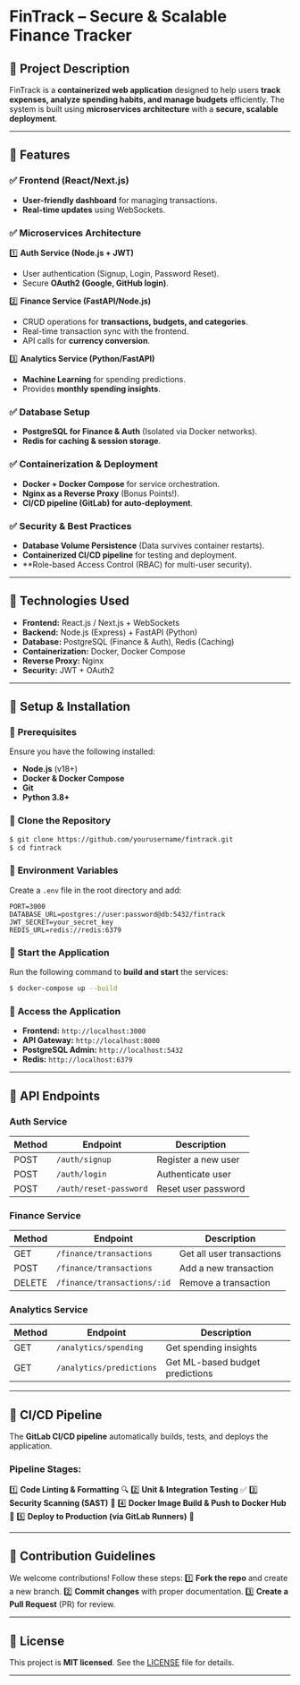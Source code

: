 # FinTrack – Secure & Scalable Finance Tracker

## 📌 Project Description
FinTrack is a **containerized web application** designed to help users **track expenses, analyze spending habits, and manage budgets** efficiently. The system is built using **microservices architecture** with a **secure, scalable deployment**.

---

## 📌 Features
### ✅ **Frontend (React/Next.js)**
- **User-friendly dashboard** for managing transactions.
- **Real-time updates** using WebSockets.

### ✅ **Microservices Architecture**
1️⃣ **Auth Service (Node.js + JWT)**
   - User authentication (Signup, Login, Password Reset).
   - Secure **OAuth2 (Google, GitHub login)**.

2️⃣ **Finance Service (FastAPI/Node.js)**
   - CRUD operations for **transactions, budgets, and categories**.
   - Real-time transaction sync with the frontend.
   - API calls for **currency conversion**.

3️⃣ **Analytics Service (Python/FastAPI)**
   - **Machine Learning** for spending predictions.
   - Provides **monthly spending insights**.

### ✅ **Database Setup**
- **PostgreSQL for Finance & Auth** (Isolated via Docker networks).
- **Redis for caching & session storage**.

### ✅ **Containerization & Deployment**
- **Docker + Docker Compose** for service orchestration.
- **Nginx as a Reverse Proxy** (Bonus Points!).
- **CI/CD pipeline (GitLab) for auto-deployment**.

### ✅ **Security & Best Practices**
- **Database Volume Persistence** (Data survives container restarts).
- **Containerized CI/CD pipeline** for testing and deployment.
- **Role-based Access Control (RBAC) for multi-user security).

---

## 📌 Technologies Used
- **Frontend:** React.js / Next.js + WebSockets
- **Backend:** Node.js (Express) + FastAPI (Python)
- **Database:** PostgreSQL (Finance & Auth), Redis (Caching)
- **Containerization:** Docker, Docker Compose
- **Reverse Proxy:** Nginx
- **Security:** JWT + OAuth2

---

## 📌 Setup & Installation
### 🔹 **Prerequisites**
Ensure you have the following installed:
- **Node.js** (v18+)
- **Docker & Docker Compose**
- **Git**
- **Python 3.8+**

### 🔹 **Clone the Repository**
```bash
$ git clone https://github.com/yourusername/fintrack.git
$ cd fintrack
```

### 🔹 **Environment Variables**
Create a `.env` file in the root directory and add:
```env
PORT=3000
DATABASE_URL=postgres://user:password@db:5432/fintrack
JWT_SECRET=your_secret_key
REDIS_URL=redis://redis:6379
```

### 🔹 **Start the Application**
Run the following command to **build and start** the services:
```bash
$ docker-compose up --build
```

### 🔹 **Access the Application**
- **Frontend:** `http://localhost:3000`
- **API Gateway:** `http://localhost:8000`
- **PostgreSQL Admin:** `http://localhost:5432`
- **Redis:** `http://localhost:6379`

---

## 📌 API Endpoints
### **Auth Service**
| Method | Endpoint | Description |
|--------|------------|-----------------|
| POST   | `/auth/signup` | Register a new user |
| POST   | `/auth/login` | Authenticate user |
| POST   | `/auth/reset-password` | Reset user password |

### **Finance Service**
| Method | Endpoint | Description |
|--------|------------|-----------------|
| GET    | `/finance/transactions` | Get all user transactions |
| POST   | `/finance/transactions` | Add a new transaction |
| DELETE | `/finance/transactions/:id` | Remove a transaction |

### **Analytics Service**
| Method | Endpoint | Description |
|--------|------------|-----------------|
| GET    | `/analytics/spending` | Get spending insights |
| GET    | `/analytics/predictions` | Get ML-based budget predictions |

---

## 📌 CI/CD Pipeline
The **GitLab CI/CD pipeline** automatically builds, tests, and deploys the application.

### **Pipeline Stages:**
1️⃣ **Code Linting & Formatting** 🔍
2️⃣ **Unit & Integration Testing** ✅
3️⃣ **Security Scanning (SAST)** 🔐
4️⃣ **Docker Image Build & Push to Docker Hub** 🐳
5️⃣ **Deploy to Production (via GitLab Runners)** 🚀

---

## 📌 Contribution Guidelines
We welcome contributions! Follow these steps:
1️⃣ **Fork the repo** and create a new branch.
2️⃣ **Commit changes** with proper documentation.
3️⃣ **Create a Pull Request** (PR) for review.

---

## 📌 License
This project is **MIT licensed**. See the [LICENSE](LICENSE) file for details.

---
